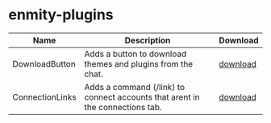 # enmity-plugins

| Name | Description | Download |
| --- | --- | --- |
| DownloadButton | Adds a button to download themes and plugins from the chat. | [download](enmity://enmity?id=-1&command=install-plugin&params=https://github.com/1mm0ral/enmity-plugins/raw/main/dist/DownloadButtons.js) |
| ConnectionLinks | Adds a command (/link) to connect accounts that arent in the connections tab. | [download](enmity://enmity?id=-1&command=install-plugin&params=https://github.com/1mm0ral/enmity-plugins/raw/main/dist/ConnectionLinks.js) |
